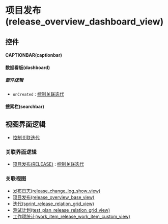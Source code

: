 # 项目发布(release_overview_dashboard_view)  <!-- {docsify-ignore-all} -->



## 控件
#### CAPTIONBAR(captionbar)
#### 数据看板(dashboard)

##### 部件逻辑
* `onCreated` : [控制关联迭代](module/ProjMgmt/release/uilogic/control_relation_sprint)
#### 搜索栏(searchbar)

## 视图界面逻辑
  * [控制关联迭代](module/ProjMgmt/release/uilogic/control_relation_sprint)


### 关联界面逻辑
  * [项目发布(RELEASE)](module/ProjMgmt/release) : [控制关联迭代](module/ProjMgmt/release/uilogic/control_relation_sprint)

### 关联视图
  * [发布日志(release_change_log_show_view)](app/view/release_change_log_show_view)
  * [项目发布(release_overview_base_view)](app/view/release_overview_base_view)
  * [迭代(sprint_release_relation_grid_view)](app/view/sprint_release_relation_grid_view)
  * [测试计划(test_plan_release_relation_grid_view)](app/view/test_plan_release_relation_grid_view)
  * [工作项统计(work_item_release_work_item_custom_view)](app/view/work_item_release_work_item_custom_view)

<script>
 const { createApp } = Vue
  createApp({
    data() {
      return {

      }
    }
  }).use(ElementPlus).mount('#app')
</script>